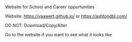 Website for School and Career opportunities

Website: https://yaawert.github.io/ or https://ashtondbl.com/

DO NOT: Download/Copy/Alter

Go to the website if you want to see what it looks like
